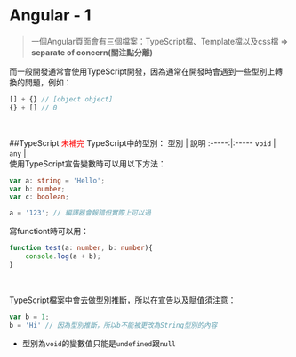 # Angular - 1

> 一個Angular頁面會有三個檔案：TypeScript檔、Template檔以及css檔 &rArr; **separate of concern(關注點分離)**



而一般開發通常會使用TypeScript開發，因為通常在開發時會遇到一些型別上轉換的問題，例如：
```js
[] + {} // [object object]
{} + [] // 0
```
<br/>

##TypeScript
<font color = #FF0000>未補完</font>
TypeScript中的型別：
型別 | 說明
:-----:|:-----
`void` |
`any`  | 
<br/>
使用TypeScript宣告變數時可以用以下方法：
```ts
var a: string = 'Hello';
var b: number;
var c: boolean;

a = '123'; // 編譯器會報錯但實際上可以過
```

寫functiont時可以用：
```ts
function test(a: number, b: number){
    console.log(a + b);
}
```
<br/>

TypeScript檔案中會去做型別推斷，所以在宣告以及賦值須注意：
```ts
var b = 1;
b = 'Hi' // 因為型別推斷，所以b不能被更改為String型別的內容
```

* 型別為`void`的變數值只能是`undefined`跟`null`